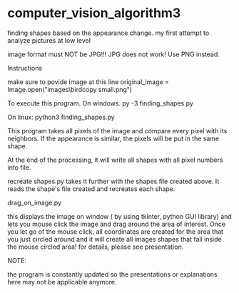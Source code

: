 # computer_vision_algorithm3
finding shapes based on the appearance change. my first attempt to analyze pictures at low level


image format must NOT be JPG!!! JPG does not work! Use PNG instead.

Instructions

make sure to povide image at this line
original_image = Image.open("images\\birdcopy small.png")

To execute this program.
On windows.
py -3 finding_shapes.py

On linux:
python3 finding_shapes.py

This program takes all pixels of the image and compare every pixel with its neighbors. If the appearance is similar, 
the pixels will be put in the same shape.

At the end of the processing, it will write all shapes with all pixel numbers into file.

recreate shapes.py takes it further with the shapes file created above. It reads the shape's file created and recreates each shape. 


drag_on_image.py

this displays the image on window ( by using tkinter, python GUI library) and lets you mouse click the image and drag around the
area of interest. Once you let go of the mouse click, all coordinates are created for the area that you just circled around and it will create all images shapes that fall inside the mouse circled area! for details, please see presentation.


NOTE:

the program is constantly updated so the presentations or explanations here may not be applicable anymore.

